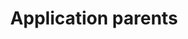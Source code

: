 ---
lang: fr
title: Application parents
image: ../../static/images/cards/icon-bulk.png
imageAlt: Test
description: Les parents ont tout oublié en rentrant à la maison ?Heureusement, Kidola offre un résumé de la journée des enfants. Ils peuvent même vous déclarer des absences ou vous contacter.
---